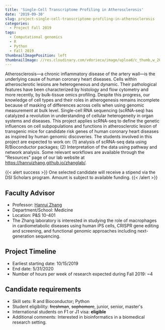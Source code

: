 ```yaml
---
title: 'Single-Cell Transcriptome Profiling in Atherosclerosis'
date: '2019-09-30'
slug: project-single-cell-transcriptome-profiling-in-atherosclerosis
categories:
  - Project Fall 2019
tags:
  - Computational genomics
  - R
  - Python
  - Fall 2019
thumbnailImagePosition: left
thumbnailImage: //res.cloudinary.com/vdoriecu/image/upload/c_thumb,w_200,g_face/v1569961190/dna_transcription_a8abd2.png
---
```

Atherosclerosis—a chronic inflammatory disease of the artery wall—is the underlying cause of human coronary heart diseases. Cells within atherosclerotic lesions are heterogeneous and dynamic. Their pathological features have been characterized by histology and flow cytometry and more recently, by bulk-tissue omics profiling. Despite this progress, our knowledge of cell types and their roles in atherogenesis remains incomplete because of masking of differences across cells when using genomic measurement at bulk level. Single-cell RNA sequencing (scRNA-seq) has catalyzed a revolution in understanding of cellular heterogeneity in organ systems and diseases. This project applies scRNA-seq to define the genetic influences on cell subpopulations and functions in atherosclerotic lesion of transgenic mice for candidate risk genes of human coronary heart diseases as inspired by human genomic discoveries. The students involved in this project are expected to work on: (1) analysis of scRNA-seq data using R/Bioconductor packages; (2) Interpretation of the data using pathway and network analysis. Some relevant workflows are available through the "Resources" page of our lab website at https://hanruizhang.github.io/zhanglab/.

<!--more-->

{{< alert success >}}
One selected candidate will receive a stipend via the DSI Scholars program. Amount is subject to available funding.
{{< /alert >}}

## Faculty Advisor
+ Professor: [Hanrui Zhang](https://hanruizhang.github.io/zhanglab/)
+ Department/School: Medicine
+ Location: P&S 10-401
+ The Zhang laboratory is interested in studying the role of macrophages in cardiometabolic diseases using human iPS cells, CRISPR gene editing and screening, and functional genomic approaches including next-generation sequencing.

## Project Timeline
+ Earliest starting date: 10/15/2019
+ End date: 5/31/2020
+ Number of hours per week of research expected during Fall 2019: ~4

## Candidate requirements
+ Skill sets: R and Bioconductor; Python
+ Student eligibility: ~~freshman~~, ~~sophomore~~, junior, senior, master's
+ International students on F1 or J1 visa: **eligible**
+ Additional comments: Interested in bioinformatics in a biomedical research setting.
